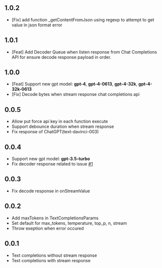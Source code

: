 ## 1.0.2

* [Fix] add function _getContentFromJson using regexp to attempt to get value in json format error

## 1.0.1

* [Feat] Add Decoder Queue when listen response from Chat Completions API for ensure decode response payload in order.

## 1.0.0

* [Feat] Support new gpt model: **gpt-4**, **gpt-4-0613**, **gpt-4-32k**, **gpt-4-32k-0613** 
* [Fix] Decode bytes when stream response chat completions api

## 0.0.5

* Allow put force api key in each function execute
* Support debounce duration when stream response
* Fix response of ChatGPT(text-davinci-003)

## 0.0.4

* Support new gpt model: **gpt-3.5-turbo**
* Fix decoder response related to issue [#1](https://github.com/lambiengcode/chatgpt_completions/issues/1)

## 0.0.3

* Fix decode response in onStreamValue

## 0.0.2

* Add maxTokens in TextCompletionsParams
* Set default for max_tokens, temperature, top_p, n, stream 
* Throw exeption when error occured

## 0.0.1

* Text completions without stream response
* Text completions with stream response
